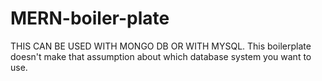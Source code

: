 # MERN-boiler-plate

THIS CAN BE USED WITH MONGO DB OR WITH MYSQL. 
This boilerplate doesn't make that assumption about which database system you want to use.
